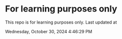 # For learning purposes only
This repo is for learning purposes only.
Last updated at

Wednesday, October 30, 2024 4:46:29 PM

